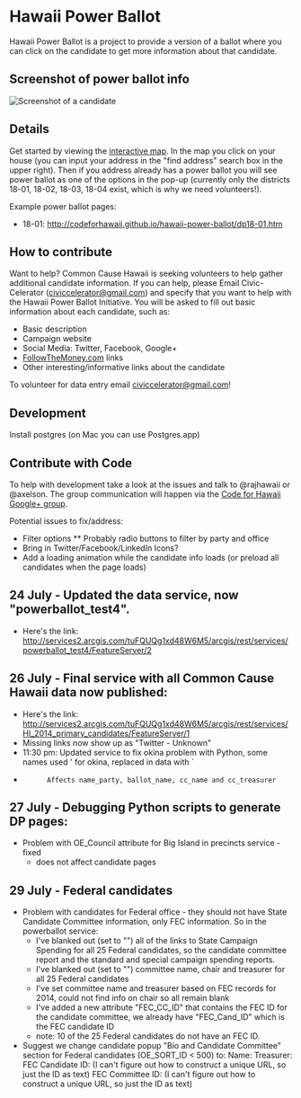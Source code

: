 Hawaii Power Ballot
===================

Hawaii Power Ballot is a project to provide a version of a ballot where you can click on the candidate to get more information about that candidate.

Screenshot of power ballot info
-------------------------------
![Screenshot of a candidate](http://codeforhawaii.github.io/hawaii-power-ballot/images/screenshot1.png "Screenshot of a candidate")

Details
-------
Get started by viewing the [interactive map](http://civic-celerator.maps.arcgis.com/apps/OnePane/basicviewer/index.html?appid=eabd4dbf3fcb48468cd92587b2d8729c). In the map you click on your house (you can input your address in the "find address" search box in the upper right). Then if you address already has a power ballot you will see power ballot as one of the options in the pop-up (currently only the districts 18-01, 18-02, 18-03, 18-04 exist, which is why we need volunteers!).

Example power ballot pages:
* 18-01: http://codeforhawaii.github.io/hawaii-power-ballot/dp18-01.htm

How to contribute
-----------------

Want to help? Common Cause Hawaii is seeking volunteers to help gather additional candidate information. If you can help, please Email Civic-Celerator (<civiccelerator@gmail.com>) and specify that you want to help with the Hawaii Power Ballot Initiative. You will be asked to fill out basic information about each candidate, such as:
* Basic description
* Campaign website
* Social Media: Twitter, Facebook, Google+
* [FollowTheMoney.com](http://FollowTheMoney.com) links
* Other interesting/informative links about the candidate

To volunteer for data entry email <civiccelerator@gmail.com>!

Development
-----------

Install postgres (on Mac you can use Postgres.app)

Contribute with Code
--------------------

To help with development take a look at the issues and talk to @rajhawaii or @axelson. The group communication will happen via the [Code for Hawaii Google+ group](https://plus.google.com/communities/116866725555175272325).

Potential issues to fix/address:
* Filter options
** Probably radio buttons to filter by party and office
* Bring in Twitter/Facebook/LinkedIn Icons?
* Add a loading animation while the candidate info loads (or preload all candidates when the page loads)

24 July - Updated the data service, now "powerballot_test4".
--------------------
* Here's the link: http://services2.arcgis.com/tuFQUQg1xd48W6M5/arcgis/rest/services/powerballot_test4/FeatureServer/2

26 July - Final service with all Common Cause Hawaii data now published:
--------------------
* Here's the link: http://services2.arcgis.com/tuFQUQg1xd48W6M5/arcgis/rest/services/HI_2014_primary_candidates/FeatureServer/1
* Missing links now show up as "Twitter - Unknown"
* 11:30 pm: Updated service to fix okina problem with Python, some names used ' for okina, replaced in data with `
*           Affects name_party, ballot_name, cc_name and cc_treasurer
27 July - Debugging Python scripts to generate DP pages:
--------------------
* Problem with OE_Council attribute for Big Island in precincts service - fixed
     - does not affect candidate pages
	 
29 July - Federal candidates
--------------------
* Problem with candidates for Federal office - they should not have State Candidate Committee information, only FEC information.  So in the powerballot service:
	- I've blanked out (set to "") all of the links to State Campaign Spending for all 25 Federal candidates, so the candidate committee report and the standard and special campaign spending reports.
	- I've blanked out (set to "") committee name, chair and treasurer for all 25 Federal candidates
	- I've set committee name and treasurer based on FEC records for 2014, could not find info on chair so all remain blank
	- I've added a new attribute "FEC_CC_ID" that contains the FEC ID for the candidate committee, we already have "FEC_Cand_ID" which is the FEC candidate ID
	- note: 10 of the 25 Federal candidates do not have an FEC ID.
* Suggest we change candidate popup "Bio and Candidate Committee" section for Federal candidates (OE_SORT_ID < 500) to:
	Name:
	Treasurer:
	FEC Candidate ID: (I can't figure out how to construct a unique URL, so just the ID as text)
	FEC Committee ID: (I can't figure out how to construct a unique URL, so just the ID as text)
